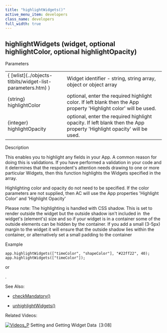 ```yaml
---
title: "highlightWidgets()"
active_menu_item: developers
class_name: developers
full_width: true
---
```



## highlightWidgets (widget, optional highlightColor, optional highlightOpacity)

Parameters

<table>
<tr>
<td width="202">
{ [wlist](../objects-titbits/widget-list-parameters.htm) }

</td>
<td width="11">

</td>
<td width="667">
Widget identifier - string, string array, object or object array

</td>
</tr>
<tr>
<td width="202">
{string} highlightColor

</td>
<td width="11">

</td>
<td width="667">
optional, enter the required highlight color. If left blank then the App property 'Highlight color' will be used.

</td>
</tr>
<tr>
<td width="202">
{integer} highlightOpacity

</td>
<td width="11">

</td>
<td width="667">
optional, enter the required highlight opacity. If left blank then the App property 'Highlight opacity' will be used.

</td>
</tr>
</table>

Description

This enables you to highlight any fields in your App. A common reason for doing this is validations. If you have performed a validation in your code and it determines that the respondent's attention needs drawing to one or more particular Widgets, then this function highlights the Widgets specified in the array.

Highlighting color and opacity do not need to be specified. If the color parameters are not supplied, then AC will use the App properties 'Highlight Color' and 'Highlight Opacity'

Please note: The highlighting is handled with CSS shadow. This is set to render outside the widget but the outside shadow isn't included in  the widget's (element's) size and so if your widget is in a container some of the outside elements can be hidden by the container. If you add a small (3-5px) margin to the widget it will ensure that the outside shadow lies within the container, or alternatively set a small padding to the container

Example

    app.highlightWidgets(["timeColor", "shapeColor"], "#22ff22", 40);
    app.highlightWidgets(["timeColor"]);
   

or

.

See Also:

 - [checkMandatory()](checkmandatory.htm)

 - [unhighlightWidgets()](unhighlightwidgets.htm)

Related Videos:

[![Videos\_P](/img/docs/videos_p.png)](http://www.youtube.com/v/VTypeamWf5E?autoplay=1&hd=1&fs=1&showsearch=0&rel=0&) Setting and Getting Widget Data  [3:08]
